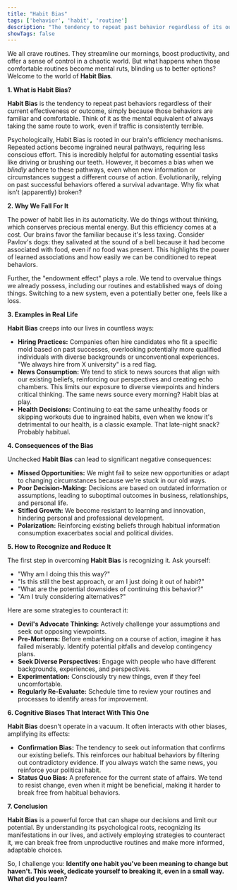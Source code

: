 ```yaml
---
title: "Habit Bias"
tags: ['behavior', 'habit', 'routine']
description: "The tendency to repeat past behavior regardless of its outcome due to the comfort of routine."
showTags: false
---
```



We all crave routines. They streamline our mornings, boost productivity, and offer a sense of control in a chaotic world. But what happens when those comfortable routines become mental ruts, blinding us to better options? Welcome to the world of **Habit Bias**.

**1. What is Habit Bias?**

**Habit Bias** is the tendency to repeat past behaviors regardless of their current effectiveness or outcome, simply because those behaviors are familiar and comfortable. Think of it as the mental equivalent of always taking the same route to work, even if traffic is consistently terrible.

Psychologically, Habit Bias is rooted in our brain's efficiency mechanisms. Repeated actions become ingrained neural pathways, requiring less conscious effort. This is incredibly helpful for automating essential tasks like driving or brushing our teeth. However, it becomes a bias when we *blindly* adhere to these pathways, even when new information or circumstances suggest a different course of action. Evolutionarily, relying on past successful behaviors offered a survival advantage. Why fix what isn’t (apparently) broken?

**2. Why We Fall For It**

The power of habit lies in its automaticity. We do things without thinking, which conserves precious mental energy. But this efficiency comes at a cost. Our brains favor the familiar because it's less taxing. Consider Pavlov's dogs: they salivated at the sound of a bell because it had become associated with food, even if no food was present. This highlights the power of learned associations and how easily we can be conditioned to repeat behaviors.

Further, the "endowment effect" plays a role. We tend to overvalue things we already possess, including our routines and established ways of doing things. Switching to a new system, even a potentially better one, feels like a loss.

**3. Examples in Real Life**

**Habit Bias** creeps into our lives in countless ways:

*   **Hiring Practices:** Companies often hire candidates who fit a specific mold based on past successes, overlooking potentially more qualified individuals with diverse backgrounds or unconventional experiences. "We always hire from X university" is a red flag.
*   **News Consumption:** We tend to stick to news sources that align with our existing beliefs, reinforcing our perspectives and creating echo chambers. This limits our exposure to diverse viewpoints and hinders critical thinking. The same news source every morning? Habit bias at play.
*   **Health Decisions:** Continuing to eat the same unhealthy foods or skipping workouts due to ingrained habits, even when we know it's detrimental to our health, is a classic example. That late-night snack? Probably habitual.

**4. Consequences of the Bias**

Unchecked **Habit Bias** can lead to significant negative consequences:

*   **Missed Opportunities:** We might fail to seize new opportunities or adapt to changing circumstances because we're stuck in our old ways.
*   **Poor Decision-Making:** Decisions are based on outdated information or assumptions, leading to suboptimal outcomes in business, relationships, and personal life.
*   **Stifled Growth:** We become resistant to learning and innovation, hindering personal and professional development.
*   **Polarization:** Reinforcing existing beliefs through habitual information consumption exacerbates social and political divides.

**5. How to Recognize and Reduce It**

The first step in overcoming **Habit Bias** is recognizing it. Ask yourself:

*   "Why am I doing this this way?"
*   "Is this still the best approach, or am I just doing it out of habit?"
*   "What are the potential downsides of continuing this behavior?"
*   "Am I truly considering alternatives?"

Here are some strategies to counteract it:

*   **Devil's Advocate Thinking:** Actively challenge your assumptions and seek out opposing viewpoints.
*   **Pre-Mortems:** Before embarking on a course of action, imagine it has failed miserably. Identify potential pitfalls and develop contingency plans.
*   **Seek Diverse Perspectives:** Engage with people who have different backgrounds, experiences, and perspectives.
*   **Experimentation:** Consciously try new things, even if they feel uncomfortable.
*   **Regularly Re-Evaluate:** Schedule time to review your routines and processes to identify areas for improvement.

**6. Cognitive Biases That Interact With This One**

**Habit Bias** doesn't operate in a vacuum. It often interacts with other biases, amplifying its effects:

*   **Confirmation Bias:** The tendency to seek out information that confirms our existing beliefs. This reinforces our habitual behaviors by filtering out contradictory evidence. If you always watch the same news, you reinforce your political habit.
*   **Status Quo Bias:** A preference for the current state of affairs. We tend to resist change, even when it might be beneficial, making it harder to break free from habitual behaviors.

**7. Conclusion**

**Habit Bias** is a powerful force that can shape our decisions and limit our potential. By understanding its psychological roots, recognizing its manifestations in our lives, and actively employing strategies to counteract it, we can break free from unproductive routines and make more informed, adaptable choices.

So, I challenge you: **Identify one habit you've been meaning to change but haven't. This week, dedicate yourself to breaking it, even in a small way. What did you learn?**

